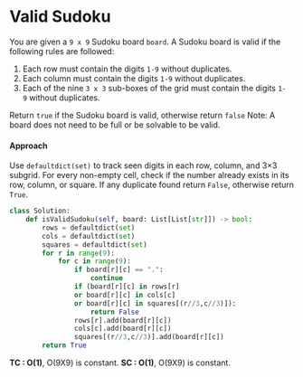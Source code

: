 # Valid Sudoku

You are given a `9 x 9` Sudoku board `board`. A Sudoku board is valid if the following rules are followed:
1. Each row must contain the digits `1-9` without duplicates.
2. Each column must contain the digits `1-9` without duplicates.
3. Each of the nine `3 x 3` sub-boxes of the grid must contain the digits `1-9` without duplicates.

Return `true` if the Sudoku board is valid, otherwise return `false`
Note: A board does not need to be full or be solvable to be valid.

#### Approach
Use `defaultdict(set)` to track seen digits in each row, column, and 3×3 subgrid. For every non-empty cell, check if the number already exists in its row, column, or square. If any duplicate found return `False`, otherwise return `True`.

```python
class Solution:
    def isValidSudoku(self, board: List[List[str]]) -> bool:
        rows = defaultdict(set)
        cols = defaultdict(set)
        squares = defaultdict(set)
        for r in range(9):
            for c in range(9):
                if board[r][c] == ".":
                    continue
                if (board[r][c] in rows[r]
                or board[r][c] in cols[c]
                or board[r][c] in squares[(r//3,c//3)]):
                    return False
                rows[r].add(board[r][c])
                cols[c].add(board[r][c])
                squares[(r//3,c//3)].add(board[r][c])
        return True
```

**TC : O(1)**, O(9X9) is constant.
**SC : O(1)**, O(9X9) is constant.
